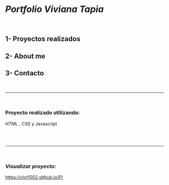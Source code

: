 # *Portfolio Viviana Tapia*
<br>


## 1- Proyectos realizados

## 2- About me

## 3- Contacto

<br>


- - - - - - 

<br>



### Proyecto realizado utilizando:

HTML , CSS y Javascript

<br>
<br>


- - - - - - 

<br>



### *Visualizar proyecto:*



https://vivt1002.github.io/P/


